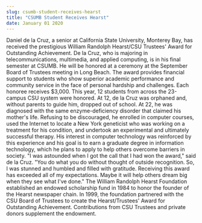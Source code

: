```yaml
---
slug: csumb-student-receives-hearst
title: "CSUMB Student Receives Hearst"
date: January 01 2020
---
```


<p>Daniel de la Cruz, a senior at California State University, Monterey Bay, has received the prestigious William Randolph Hearst/CSU Trustees' Award for Outstanding Achievement. De la Cruz, who is majoring in telecommunications, multimedia, and applied computing, is in his final semester at CSUMB. He will be honored at a ceremony at the September Board of Trustees meeting in Long Beach. The award provides financial support to students who show superior academic performance and community service in the face of personal hardship and challenges. Each honoree receives $3,000. This year, 12 students from across the 23-campus CSU system were honored. At 12, de la Cruz was orphaned and, without parents to guide him, dropped out of school. At 22, he was diagnosed with the same enzyme-deficiency disorder that claimed his mother's life. Refusing to be discouraged, he enrolled in computer courses, used the Internet to locate a New York geneticist who was working on a treatment for his condition, and undertook an experimental and ultimately successful therapy. His interest in computer technology was reinforced by this experience and his goal is to earn a graduate degree in information technology, which he plans to apply to help others overcome barriers in society. "I was astounded when I got the call that I had won the award," said de la Cruz. "You do what you do without thought of outside recognition. So, I was stunned and humbled and filled with gratitude. Receiving this award has exceeded all of my expectations. Maybe it will help others dream big when they see what I've done." The William Randolph Hearst Foundation established an endowed scholarship fund in 1984 to honor the founder of the Hearst newspaper chain. In 1999, the foundation partnered with the CSU Board of Trustees to create the Hearst/Trustees' Award for Outstanding Achievement. Contributions from CSU Trustees and private donors supplement the endowment.
</p>
